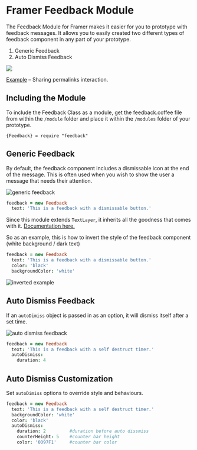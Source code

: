 # Framer Feedback Module
The Feedback Module for Framer makes it easier for you to prototype with feedback messages. It allows you to easily created two different types of feedback component in any part of your prototype.

1. Generic Feedback
2. Auto Dismiss Feedback

[![](https://media.giphy.com/media/xULW8o0aNp4p3sazh6/giphy.gif)](https://framer.cloud/UbNRL)

[Example](https://framer.cloud/GUsVL) – Sharing permalinks interaction.


## Including the Module
To include the Feedback Class as a module, get the feedback.coffee file from within the `/module` folder and place it within the `/modules` folder of your prototype.

`{Feedback} = require "feedback"`

## Generic Feedback
By default, the feedback component includes a dismissable icon at the end of the message. This is often used when you wish to show the user a message that needs their attention.

![generic feedback](https://media.giphy.com/media/3oFzm0oNwQ9gb1ARcQ/giphy.gif)

```coffee
feedback = new Feedback
  text: 'This is a feedback with a dismissable button.'
```

Since this module extends `TextLayer`, it inherits all the goodness that comes with it. [Documentation here.](https://framer.com/docs/#text.textlayer)

So as an example, this is how to invert the style of the feedback component (white background / dark text)

```coffee
feedback = new Feedback
  text: 'This is a feedback with a dismissable button.'
  color: 'black'
  backgroundColor: 'white'
```
![inverted example](https://imgur.com/X8toEXZ.jpg)


## Auto Dismiss Feedback
If an `autoDimiss` object is passed in as an option, it will dismiss itself after a set time.

![auto dismiss feedback](https://media.giphy.com/media/3ohc13JxwiMcnnXf0c/giphy.gif)

```coffee
feedback = new Feedback
  text: 'This is a feedback with a self destruct timer.'
  autoDismiss:
    duration: 4
```

## Auto Dismiss Customization
Set `autoDimiss` options to override style and behaviours.

```coffee
feedback = new Feedback
  text: 'This is a feedback with a self destruct timer.'
  backgroundColor: 'white'
  color: 'black'
  autoDismiss:
    duration: 2         #duration before auto dissmiss
    counterHeight: 5    #counter bar height
    color: '0097F1'     #counter bar color
```
